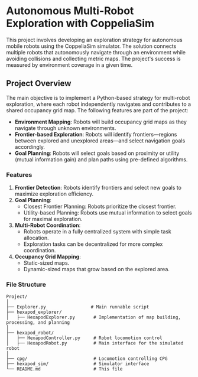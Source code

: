 # Autonomous Multi-Robot Exploration with CoppeliaSim

This project involves developing an exploration strategy for autonomous mobile robots using the CoppeliaSim simulator. The solution connects multiple robots that autonomously navigate through an environment while avoiding collisions and collecting metric maps. The project's success is measured by environment coverage in a given time.

## Project Overview

The main objective is to implement a Python-based strategy for multi-robot exploration, where each robot independently navigates and contributes to a shared occupancy grid map. The following features are part of the project:

- **Environment Mapping**: Robots will build occupancy grid maps as they navigate through unknown environments.
- **Frontier-based Exploration**: Robots will identify frontiers—regions between explored and unexplored areas—and select navigation goals accordingly.
- **Goal Planning**: Robots will select goals based on proximity or utility (mutual information gain) and plan paths using pre-defined algorithms.

### Features

1. **Frontier Detection**: Robots identify frontiers and select new goals to maximize exploration efficiency.
2. **Goal Planning**:
   - Closest Frontier Planning: Robots prioritize the closest frontier.
   - Utility-based Planning: Robots use mutual information to select goals for maximal exploration.
3. **Multi-Robot Coordination**:
   - Robots operate in a fully centralized system with simple task allocation.
   - Exploration tasks can be decentralized for more complex coordination.
4. **Occupancy Grid Mapping**:
   - Static-sized maps.
   - Dynamic-sized maps that grow based on the explored area.

### File Structure

```plaintext
Project/
│
├── Explorer.py                 # Main runnable script
├── hexapod_explorer/
│   ├── HexapodExplorer.py       # Implementation of map building, processing, and planning
│
├── hexapod_robot/
│   ├── HexapodController.py     # Robot locomotion control
│   ├── HexapodRobot.py          # Main interface for the simulated robot
│
├── cpg/                         # Locomotion controlling CPG
├── hexapod_sim/                 # Simulator interface
└── README.md                    # This file
